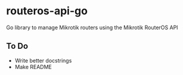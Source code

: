 routeros-api-go
===============

Go library to manage Mikrotik routers using the Mikrotik RouterOS API

## To Do
* Write better docstrings
* Make README